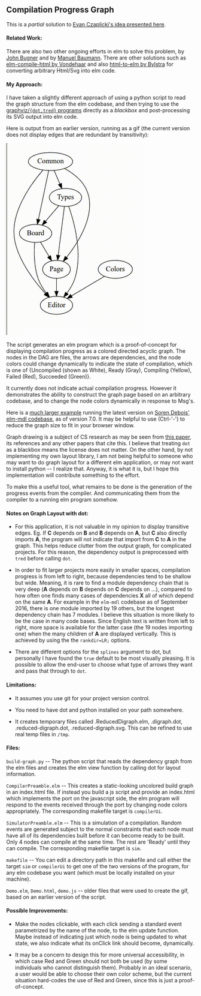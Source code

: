 
## Compilation Progress Graph

This is a *partial* solution to [Evan Czaplicki's idea presented
here](https://github.com/elm-lang/projects#visualize-compilation).

#### Related Work:

There are also two other ongoing efforts in elm to solve this problem,
by [John
Bugner](http://github.com/JohnBugner/elm-compilation-visualization)
and by [Manuel
Baumann](https://manuscripthub.github.io/elm-diagram/index.html).
There are other solutions such as [elm-compile-html by
Vondehaar](http://elm-compile-html.herokuapp.com/) and also
[html-to-elm by Bylstra](https://github.com/mbylstra/html-to-elm) for
converting arbitrary Html/Svg into elm code.

#### My Approach:

I have taken a slightly different approach of using a python script to
read the graph structure from the elm codebase, and then trying to use
the [graphviz/`{dot,tred}` programs](http://www.graphviz.org/)
directly as a *blackbox* and post-processing its SVG output into elm
code.

Here is output from an earlier version, running as a gif (the current
version does not display edges that are redundant by transitivity):

![Demo](out.gif "Illustrating change of colors indicating file compilation status.")

The script generates an elm program which is a proof-of-concept for
displaying compilation progress as a colored directed acyclic graph.
The nodes in the DAG are files, the arrows are dependencies, and the
node colors could change dynamically to indicate the state of
compilation, which is one of {Uncompiled (shown as White), Ready
(Gray), Compiling (Yellow), Failed (Red), Succeeded (Green)}.

It currently does not indicate actual compilation progress.  However
it demonstrates the ability to construct the graph page based on an
arbitrary codebase, and to change the node colors dynamically in
response to Msg's.

Here is a [much larger
example](https://aklaing.github.io/elm-visualize-compilation/) running
the latest version on [Soren Debois' elm-mdl
codebase](https://github.com/debois/elm-mdl), as of version 7.0.  It
may be helpful to use (Ctrl-'-') to reduce the graph size to fit in
your browser window.

Graph drawing is a subject of CS research as may be seen from [this
paper](https://www.ocf.berkeley.edu/~eek/index.html/tiny_examples/thinktank/src/gv1.7c/doc/dotguide.pdf),
its references and any other papers that cite this.  I believe that
treating `dot` as a blackbox means the license does not matter.  On
the other hand, by not implementing my own layout library, I am not
being helpful to someone who may want to do graph layout for a
different elm application, or may not want to install python -- I
realize that.  Anyway, it is what it is, but I hope this
implementation will contribute something to the effort.

To make this a useful tool, what remains to be done is the generation
of the progress events from the compiler.  And communicating them from
the compiler to a running elm program somehow.

#### Notes on Graph Layout with dot:

- For this application, it is not valuable in my opinion to display
  transitive edges.  Eg.  If **C** depends on **B** and **B** depends
  on **A**, but **C** also directly imports **A**, the program will
  not indicate that import from **C** to **A** in the graph.  This
  helps reduce clutter from the output graph, for complicated
  projects.  For this reason, the dependency output is preprocessed
  with `tred` before calling `dot`.

- In order to fit larger projects more easily in smaller spaces,
  compilation progress is from left to right, because dependencies
  tend to be shallow but wide.  Meaning, it is rare to find a module
  dependency chain that is very deep (**A** depends on **B** depends
  on **C** depends on ...), compared to how often one finds many cases
  of dependencies **X** all of which depend on the same **A**.  For
  example in the `elm-mdl` codebase as of September 2016, there is one
  module imported by 19 others, but the longest dependency chain has 7
  modules.  I believe this situation is more likely to be the case in
  many code bases.  Since English text is written from left to right,
  more space is available for the latter case (the 19 nodes importing
  one) when the many children of **A** are displayed vertically.  This
  is achieved by using the the `rankdir=LR;` options.

- There are different options for the `splines` argument to dot, but
  personally I have found the `true` default to be most visually
  pleasing.  It is possible to allow the end-user to choose what type
  of arrows they want and pass that through to `dot`.

#### Limitations:

- It assumes you use git for your project version control.

- You need to have dot and python installed on your path somewhere.

- It creates temporary files called .ReducedDigraph.elm, .digraph.dot,
  .reduced-digraph.dot, .reduced-digraph.svg.  This can be refined to
  use real temp files in `/tmp`.

#### Files:

`build-graph.py` -- The python script that reads the dependency graph
from the elm files and creates the elm view function by calling dot
for layout information.

`CompilerPreamble.elm` -- This creates a static-looking uncolored build
graph in an index.html file.  If instead you build a js script and
provide an index.html which implements the port on the javascript
side, the elm program will respond to the events received through the
port by changing node colors appropriately.  The corresponding
makefile target is `compilerUi`.

`SimulatorPreamble.elm` -- This is a simulation of a compilation.
Random events are generated subject to the normal constraints that
each node must have all of its dependencies built before it can become
ready to be built.  Only 4 nodes can compile at the same time.  The
rest are 'Ready' until they can compile.  The corresponding makefile
target is `sim`.

`makefile` -- You can edit a directory path in this makefile and call
either the target `sim` or `compilerUi` to get one of the two versions
of the program, for any elm codebase you want (which must be locally
installed on your machine).

`Demo.elm`, `Demo.html`, `demo.js` -- older files that were used to
create the gif, based on an earlier version of the script.

#### Possible Improvements:

- Make the nodes clickable, with each click sending a standard event
  parametrized by the name of the node, to the elm update function.
  Maybe instead of indicating just which node is being updated to what
  state, we also indicate what its onClick link should become,
  dynamically.

- It may be a concern to design this for more universal accessibility,
  in which case Red and Green should not both be used (by some
  individuals who cannot distinguish them).  Probably in an ideal
  scenario, a user would be able to choose their own color scheme, but
  the current situation hard-codes the use of Red and Green, since
  this is just a proof-of-concept.

